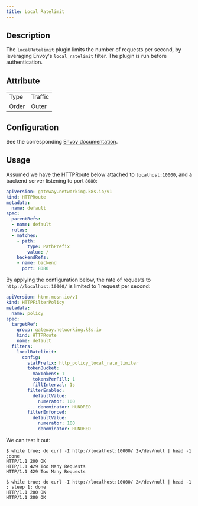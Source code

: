 ```yaml
---
title: Local Ratelimit
---
```


## Description

The `localRatelimit` plugin limits the number of requests per second, by leveraging Envoy's `local_ratelimit` filter. The plugin is run before authentication.

## Attribute

|       |         |
|-------|---------|
| Type  | Traffic |
| Order | Outer   |

## Configuration

See the corresponding [Envoy documentation](https://www.envoyproxy.io/docs/envoy/v1.29.4/configuration/http/http_filters/local_rate_limit_filter).

## Usage

Assumed we have the HTTPRoute below attached to `localhost:10000`, and a backend server listening to port `8080`:

```yaml
apiVersion: gateway.networking.k8s.io/v1
kind: HTTPRoute
metadata:
  name: default
spec:
  parentRefs:
  - name: default
  rules:
  - matches:
    - path:
        type: PathPrefix
        value: /
    backendRefs:
    - name: backend
      port: 8080
```

By applying the configuration below, the rate of requests to `http://localhost:10000/` is limited to 1 request per second:

```yaml
apiVersion: htnn.mosn.io/v1
kind: HTTPFilterPolicy
metadata:
  name: policy
spec:
  targetRef:
    group: gateway.networking.k8s.io
    kind: HTTPRoute
    name: default
  filters:
    localRatelimit:
      config:
        statPrefix: http_policy_local_rate_limiter
        tokenBucket:
          maxTokens: 1
          tokensPerFill: 1
          fillInterval: 1s
        filterEnabled:
          defaultValue:
            numerator: 100
            denominator: HUNDRED
        filterEnforced:
          defaultValue:
            numerator: 100
            denominator: HUNDRED
```

We can test it out:

```
$ while true; do curl -I http://localhost:10000/ 2>/dev/null | head -1 ;done
HTTP/1.1 200 OK
HTTP/1.1 429 Too Many Requests
HTTP/1.1 429 Too Many Requests
```

```
$ while true; do curl -I http://localhost:10000/ 2>/dev/null | head -1 ; sleep 1; done
HTTP/1.1 200 OK
HTTP/1.1 200 OK
```
